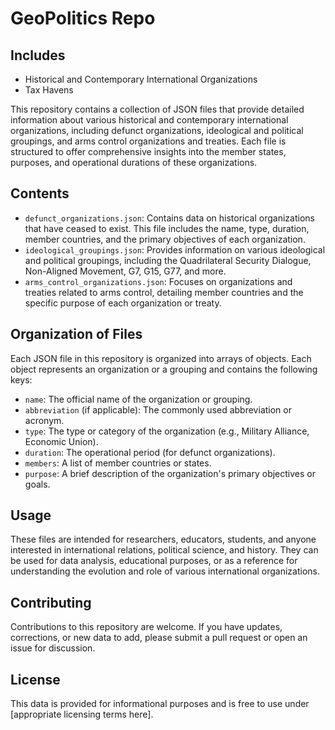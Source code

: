 # GeoPolitics Repo

## Includes
- Historical and Contemporary International Organizations
- Tax Havens

This repository contains a collection of JSON files that provide detailed information about various historical and contemporary international organizations, including defunct organizations, ideological and political groupings, and arms control organizations and treaties. Each file is structured to offer comprehensive insights into the member states, purposes, and operational durations of these organizations.

## Contents

- `defunct_organizations.json`: Contains data on historical organizations that have ceased to exist. This file includes the name, type, duration, member countries, and the primary objectives of each organization.
- `ideological_groupings.json`: Provides information on various ideological and political groupings, including the Quadrilateral Security Dialogue, Non-Aligned Movement, G7, G15, G77, and more.
- `arms_control_organizations.json`: Focuses on organizations and treaties related to arms control, detailing member countries and the specific purpose of each organization or treaty.

## Organization of Files

Each JSON file in this repository is organized into arrays of objects. Each object represents an organization or a grouping and contains the following keys:

- `name`: The official name of the organization or grouping.
- `abbreviation` (if applicable): The commonly used abbreviation or acronym.
- `type`: The type or category of the organization (e.g., Military Alliance, Economic Union).
- `duration`: The operational period (for defunct organizations).
- `members`: A list of member countries or states.
- `purpose`: A brief description of the organization's primary objectives or goals.

## Usage

These files are intended for researchers, educators, students, and anyone interested in international relations, political science, and history. They can be used for data analysis, educational purposes, or as a reference for understanding the evolution and role of various international organizations.

## Contributing

Contributions to this repository are welcome. If you have updates, corrections, or new data to add, please submit a pull request or open an issue for discussion.

## License

This data is provided for informational purposes and is free to use under [appropriate licensing terms here].


